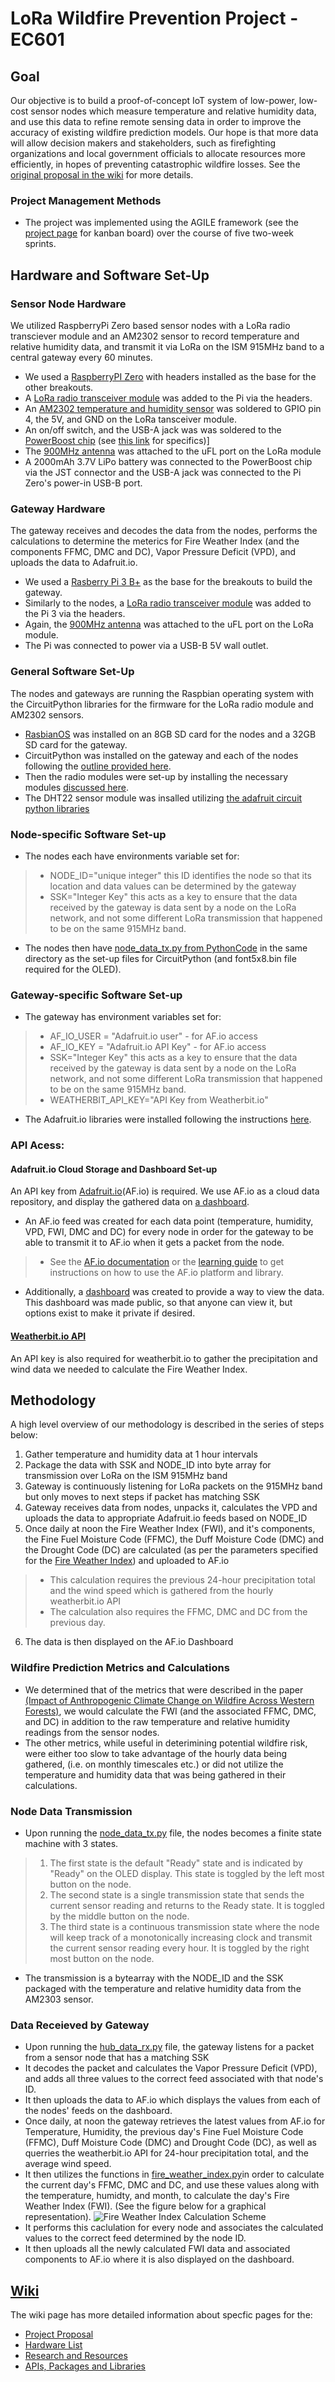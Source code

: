 # LoRa Wildfire Prevention Project - EC601

## Goal
Our objective is to build a proof-of-concept IoT system of low-power, low-cost sensor nodes which measure temperature and relative humidity data, and use this data to refine remote sensing data in order to improve the accuracy of existing wildfire prediction models. Our hope is that more data will allow decision makers and stakeholders, such as firefighting organizations and local government officials to allocate resources more efficiently, in hopes of preventing catastrophic wildfire losses. See the [original proposal in the wiki](https://github.com/ianjchadwick/LoRaWildfirePrevention-EC601Project/wiki/Project-Proposal) for more details.

### Project Management Methods
* The project was implemented using the AGILE framework (see the [project page](https://github.com/ianjchadwick/LoRaWildfirePrevention-EC601Project/projects/1) for kanban board) over the course of five two-week sprints.

## Hardware and Software Set-Up
### Sensor Node Hardware
We utilized RaspberryPi Zero based sensor nodes with a LoRa radio transciever module and an AM2302 sensor to record temperature and relative humidity data, and transmit it via LoRa on the ISM 915MHz band to a central gateway every 60 minutes.
* We used a [RaspberryPI Zero](https://www.adafruit.com/product/3708) with headers installed as the base for the other breakouts.
* A [LoRa radio transceiver module](https://www.adafruit.com/product/4074) was added to the Pi via the headers.
* An [AM2302 temperature and humidity sensor](https://www.adafruit.com/product/393) was soldered to GPIO pin 4, the 5V, and GND on the LoRa tansceiver module.
* An on/off switch, and the USB-A jack was was soldered to the [PowerBoost chip](https://www.adafruit.com/product/1903) (see [this link](https://learn.adafruit.com/adafruit-powerboost-500-plus-charger/on-slash-off-switch) for specifics)]
* The [900MHz antenna](https://www.adafruit.com/product/3340) was attached to the uFL port on the LoRa module
* A 2000mAh 3.7V LiPo battery was connected to the PowerBoost chip via the JST connector and the USB-A jack was connected to the Pi Zero's power-in USB-B port.
### Gateway Hardware
The gateway receives and decodes the data from the nodes, performs the calculations to determine the meterics for Fire Weather Index (and the components FFMC, DMC and DC), Vapor Pressure Deficit (VPD), and uploads the data to Adafruit.io.
* We used a [Rasberry Pi 3 B+](https://www.raspberrypi.com/products/raspberry-pi-3-model-b-plus/) as the base for the breakouts to build the gateway.
* Similarly to the nodes, a [LoRa radio transceiver module](https://www.adafruit.com/product/4074) was added to the Pi 3 via the headers.
* Again, the [900MHz antenna](https://www.adafruit.com/product/3340) was attached to the uFL port on the LoRa module.
* The Pi was connected to power via a USB-B 5V wall outlet.

### General Software Set-Up
The nodes and gateways are running the Raspbian operating system with the CircuitPython libraries for the firmware for the LoRa radio module and AM2302 sensors.
* [RasbianOS](https://www.raspberrypi.com/software/) was installed on an 8GB SD card for the nodes and a 32GB SD card for the gateway.
* CircuitPython was installed on the gateway and each of the nodes following the [outline provided here](https://learn.adafruit.com/circuitpython-on-raspberrypi-linux/installing-circuitpython-on-raspberry-pi).
* Then the radio modules were set-up by installing the necessary modules [discussed here](https://learn.adafruit.com/lora-and-lorawan-radio-for-raspberry-pi/rfm9x-raspberry-pi-setup).
* The DHT22 sensor module was insalled utilizing [the adafruit circuit python libraries](https://learn.adafruit.com/dht/dht-circuitpython-code)
### Node-specific Software Set-up
* The nodes each have environments variable set for: 
>* NODE_ID="unique integer" this ID identifies the node so that its location and data values can be determined by the gateway
>* SSK="Integer Key" this acts as a key to ensure that the data received by the gateway is data sent by a node on the LoRa network, and not some different LoRa transmission that happened to be on the same 915MHz band.
* The nodes then have [node_data_tx.py from PythonCode](https://github.com/ianjchadwick/LoRaWildfirePrevention-EC601Project/blob/main/PythonCode/node_data_tx.py) in the same directory as the set-up files for CircuitPython (and font5x8.bin file required for the OLED).
### Gateway-specific Software Set-up
* The gateway has environment variables set for:
>* AF_IO_USER = "Adafruit.io user" - for AF.io access
>* AF_IO_KEY = "Adafruit.io API Key" - for AF.io access
>* SSK="Integer Key" this acts as a key to ensure that the data received by the gateway is data sent by a node on the LoRa network, and not some different LoRa transmission that happened to be on the same 915MHz band.
>* WEATHERBIT_API_KEY="API Key from Weatherbit.io"
* The Adafruit.io libraries were installed following the instructions [here](https://adafruit-io-python-client.readthedocs.io/en/latest/index.html).

### API Acess: 
#### Adafruit.io Cloud Storage and Dashboard Set-up
An API key from [Adafruit.io](https://io.adafruit.com/)(AF.io) is required. We use AF.io as a cloud data repository, and display the gathered data on [a dashboard](https://io.adafruit.com/IanJChadwick/dashboards/lora-wildfire-project).
* An AF.io feed was created for each data point (temperature, humidity, VPD, FWI, DMC and DC) for every node in order for the gateway to be able to transmit it to AF.io when it gets a packet from the node.
>* See the [AF.io documentation](https://io.adafruit.com/api/docs/#adafruit-io-http-api) or the [learning guide](https://learn.adafruit.com/series/adafruit-io-basics) to get instructions on how to use the AF.io platform and library.
* Additionally, a [dashboard](https://io.adafruit.com/IanJChadwick/dashboards/lora-wildfire-project) was created to provide a way to view the data. This dashboard was made public, so that anyone can view it, but options exist to make it private if desired.
#### [Weatherbit.io API](https://www.weatherbit.io/)
An API key is also required for weatherbit.io to gather the precipitation and wind data we needed to calculate the Fire Weather Index.

## Methodology
A high level overview of our methodology is described in the series of steps below:
1. Gather temperature and humidity data at 1 hour intervals
2. Package the data with SSK and NODE_ID into byte array for transmission over LoRa on the ISM 915MHz band
3. Gateway is continuously listening for LoRa packets on the 915MHz band but only moves to next steps if packet has matching SSK
4. Gateway receives data from nodes, unpacks it, calculates the VPD and uploads the data to appropriate Adafruit.io feeds based on NODE_ID
5. Once daily at noon the Fire Weather Index (FWI), and it's components, the Fine Fuel Moisture Code (FFMC), the Duff Moisture Code (DMC) and the Drought Code (DC) are calculated (as per the parameters specified for the [Fire Weather Index](https://cfs.nrcan.gc.ca/publications?id=19927)) and uploaded to AF.io
> * This calculation requires the previous 24-hour precipitation total and the wind speed which is gathered from the hourly weatherbit.io API
> * The calculation also requires the FFMC, DMC and DC from the previous day.
6. The data is then displayed on the AF.io Dashboard

### Wildfire Prediction Metrics and Calculations
* We determined that of the metrics that were described in the paper [(Impact of Anthropogenic Climate Change on Wildfire Across Western Forests)](https://www.pnas.org/content/113/42/11770), we would calculate the FWI (and the associated FFMC, DMC, and DC) in addition to the raw temperature and relative humidity readings from the sensor nodes.
* The other metrics, while useful in deterimining potential wildfire risk, were either too slow to take advantage of the hourly data being gathered, (i.e. on monthly timescales etc.) or did not utilize the temperature and humidity data that was being gathered in their calculations.

### Node Data Transmission
* Upon running the [node_data_tx.py](https://github.com/ianjchadwick/LoRaWildfirePrevention-EC601Project/blob/main/PythonCode/node_data_tx.py) file, the nodes becomes a finite state machine with 3 states.
>1. The first state is the default "Ready" state and is indicated by "Ready" on the OLED display. This state is toggled by the left most button on the node.
>2. The second state is a single transmission state that sends the current sensor reading and returns to the Ready state. It is toggled by the middle button on the node.
>3. The third state is a continuous transmission state where the node will keep track of a monotonically increasing clock and transmit the current sensor reading every hour. It is toggled by the right most button on the node.
* The transmission is a bytearray with the NODE_ID and the SSK packaged with the temperature and relative humidity data from the AM2303 sensor.

### Data Receieved by Gateway
* Upon running the [hub_data_rx.py](https://github.com/ianjchadwick/LoRaWildfirePrevention-EC601Project/blob/main/PythonCode/hub_data_rx.py) file, the gateway listens for a packet from a sensor node that has a matching SSK
* It decodes the packet and calculates the Vapor Pressure Deficit (VPD), and adds all three values to the correct feed associated with that node's ID.
* It then uploads the data to AF.io which displays the values from each of the nodes' feeds on the dashboard.
* Once daily, at noon the gateway retrieves the latest values from AF.io for Temperature, Humidity, the previous day's Fine Fuel Moisture Code (FFMC), Duff Moisture Code (DMC) and Drought Code (DC), as well as querries the weatherbit.io API for 24-hour precipitation total, and the average wind speed.
* It then utilizes the functions in [fire_weather_index.py](https://github.com/ianjchadwick/LoRaWildfirePrevention-EC601Project/blob/main/PythonCode/fire_weather_index.py)in order to calculate the current day's FFMC, DMC and DC, and use these values along with the temperature, humidty, and month, to calculate the day's Fire Weather Index (FWI). (See the figure below for a graphical representation).
![Fire Weather Index Calculation Scheme](https://github.com/ianjchadwick/LoRaWildfirePrevention-EC601Project/blob/main/Images/FWI%20Structure.JPG?raw=true "Structure of the CFWI System")
* It performs this caclulation for every node and associates the calculated values to the correct feed determined by the node ID.
* It then uploads all the newly calculated FWI data and associated components to AF.io where it is also displayed on the dashboard.


## [Wiki](https://github.com/ianjchadwick/LoRaWildfirePrevention-EC601Project/wiki) 
The wiki page has more detailed information about specfic pages for the:
* [Project Proposal](https://github.com/ianjchadwick/LoRaWildfirePrevention-EC601Project/wiki/Project-Proposal)
* [Hardware List](https://github.com/ianjchadwick/LoRaWildfirePrevention-EC601Project/wiki/Hardware)
* [Research and Resources](https://github.com/ianjchadwick/LoRaWildfirePrevention-EC601Project/wiki/Research-and-Resources)
* [APIs, Packages and Libraries](https://github.com/ianjchadwick/LoRaWildfirePrevention-EC601Project/wiki/APIs,-Packages-and-Libraries)
